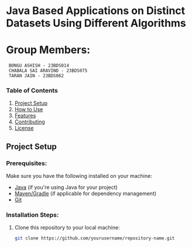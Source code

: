 # Java Based Applications on Distinct Datasets Using Different Algorithms

# Group Members: 
     BONGU ASHISH - 23BDS014 
     CHABALA SAI ARAVIND - 23BDS075
     TARAN JAIN - 23BDS062 

### Table of Contents

1. [Project Setup](#project-setup)
2. [How to Use](#how-to-use)
3. [Features](#features)
4. [Contributing](#contributing)
5. [License](#license)

## Project Setup

### Prerequisites:
Make sure you have the following installed on your machine:
- [Java](https://www.oracle.com/java/technologies/javase-jdk11-downloads.html) (if you're using Java for your project)
- [Maven/Gradle](https://maven.apache.org/) (if applicable for dependency management)
- [Git](https://git-scm.com/)

### Installation Steps:
1. Clone this repository to your local machine:
   ```bash
   git clone https://github.com/yourusername/repository-name.git
